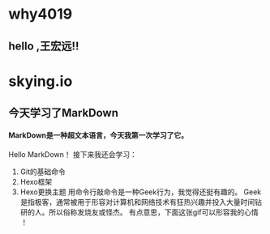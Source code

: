 # why4019
## hello ,王宏远!!
# skying.io
## 今天学习了MarkDown
#### MarkDown是一种超文本语言，今天我第一次学习了它。
Hello MarkDown！
接下来我还会学习：
1. Git的基础命令
1. Hexo框架
1. Hexo更换主题
用命令行敲命令是一种Geek行为，我觉得还挺有趣的。
Geek是指极客，通常被用于形容对计算机和网络技术有狂热兴趣并投入大量时间钻研的人。所以俗称发烧友或怪杰。
有点意思，下面这张gif可以形容我的心情
！[](https://qgt-style.oss-cn-hangzhou.aliyuncs.com/newcoursep4/g1/g1-2-2/tenor.gif)
